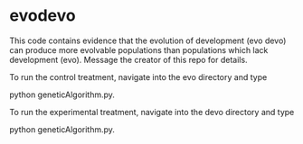 # evodevo

This code contains evidence that the evolution of development
(evo devo) can produce more evolvable populations than
populations which lack development (evo). Message the
creator of this repo for details.

To run the control treatment, navigate into the evo directory
and type

python geneticAlgorithm.py.

To run the experimental treatment, navigate into the devo
directory and type

python geneticAlgorithm.py.

